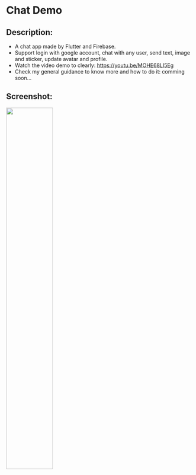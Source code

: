# Chat Demo

## Description:
* A chat app made by Flutter and Firebase.
* Support login with google account, chat with any user, send text, image and sticker, update avatar and profile.
* Watch the video demo to clearly: https://youtu.be/MOHE68LI5Eg
* Check my general guidance to know more and how to do it: comming soon...

## Screenshot:

<img src="https://raw.githubusercontent.com/duytq94/flutter-chat-demo/master/screenshots/FlutterChatDemo.gif" height="50%" width="50%">
